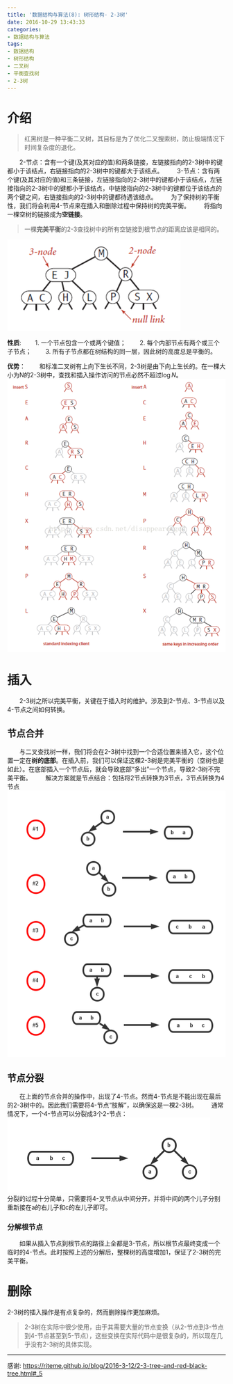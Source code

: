 ```yaml
---
title: '数据结构与算法(8): 树形结构- 2-3树'
date: 2016-10-29 13:43:33
categories:
- 数据结构与算法
tags:
- 数据结构
- 树形结构
- 二叉树
- 平衡查找树
- 2-3树
---
```


# 介绍
>红黑树是一种平衡二叉树，其目标是为了优化二叉搜索树，防止极端情况下时间复杂度的退化。

&emsp;&emsp;2-节点：含有一个键(及其对应的值)和两条链接，左链接指向的2-3树中的键都小于该结点，右链接指向的2-3树中的键都大于该结点。
&emsp;&emsp;3-节点：含有两个键(及其对应的值)和三条链接，左链接指向的2-3树中的键都小于该结点，左链接指向的2-3树中的键都小于该结点，中链接指向的2-3树中的键都位于该结点的两个键之间，右链接指向的2-3树中的键都待遇该结点。
&emsp;&emsp;为了保持树的平衡性，我们将会利用4-节点来在插入和删除过程中保持树的完美平衡。
&emsp;&emsp;将指向一棵空树的链接成为**空链接**。
>一棵**完美平衡**的2-3查找树中的所有空链接到根节点的距离应该是相同的。

![](/images/tree/2-3-tree-definition.png)

**性质**:
&emsp;&emsp;1. 一个节点包含一个或两个键值；
&emsp;&emsp;2. 每个内部节点有两个或三个子节点；
&emsp;&emsp;3. 所有子节点都在树结构的同一层，因此树的高度总是平衡的。

**优势**：
&emsp;&emsp;和标准二叉树有上向下生长不同，2-3树是由下向上生长的。在一棵大小为N的2-3树中，查找和插入操作访问的节点必然不超过$\log{N}$。
![](/images/tree/2-3-tree-construct-trace.png)

# 插入
&emsp;&emsp;2-3树之所以完美平衡，关键在于插入时的维护。涉及到2-节点、3-节点以及4-节点之间如何转换。
## 节点合并
&emsp;&emsp;与二叉查找树一样，我们将会在2-3树中找到一个合适位置来插入它，这个位置一定在**树的底部**。在插入前，我们可以保证这棵2-3树是完美平衡的（空树也是如此）。在底部插入一个节点后，就会导致底部“多出”一个节点，导致2-3树不完美平衡。
&emsp;&emsp;解决方案就是节点结合：包括将2节点转换为3节点，3节点转换为4节点
![](/images/tree/2-3-tree-node-merge.png)

## 节点分裂
&emsp;&emsp;在上面的节点合并的操作中，出现了4-节点。然而4-节点是不能出现在最后的2-3树中的。因此我们需要将4-节点“肢解”，以确保这是一棵2-3树。
&emsp;&emsp;通常情况下，一个4-节点可以分裂成3个2-节点：
![](/images/tree/2-3-tree-node-split.png)
&emsp;&emsp;分裂的过程十分简单，只需要将4-叉节点从中间分开，并将中间的两个儿子分别重新接在a的右儿子和c的左儿子即可。
### 分解根节点
&emsp;&emsp;如果从插入节点到根节点的路径上全都是3-节点，所以根节点最终变成一个临时的4-节点。此时按照上述的分解后，整棵树的高度增加1，保证了2-3树的完美平衡。

# 删除
2-3树的插入操作是有点复杂的，然而删除操作更加麻烦。


>2-3树在实际中很少使用，由于其需要大量的节点变换（从2-节点到3-节点到4-节点甚至到5-节点），这些变换在实际代码中是很复杂的，所以现在几乎没有2-3树的具体实现。

* * *
感谢: https://riteme.github.io/blog/2016-3-12/2-3-tree-and-red-black-tree.html#_5